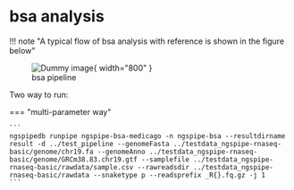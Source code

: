 # bsa analysis

!!! note "A typical flow of bsa analysis with reference is shown in the figure below"
    <figure markdown> 
        ![Dummy image](imgs/bsa.png){ width="800" }
        <figcaption>bsa pipeline</figcaption>
    </figure>

Two way to run:

=== "multi-parameter way"

    ```
    ngspipedb runpipe ngspipe-bsa-medicago -n ngspipe-bsa --resultdirname result -d ../test_pipeline --genomeFasta ../testdata_ngspipe-rnaseq-basic/genome/chr19.fa --genomeAnno ../testdata_ngspipe-rnaseq-basic/genome/GRCm38.83.chr19.gtf --samplefile ../testdata_ngspipe-rnaseq-basic/rawdata/sample.csv --rawreadsdir ../testdata_ngspipe-rnaseq-basic/rawdata --snaketype p --readsprefix _R{}.fq.gz -j 1
    ```